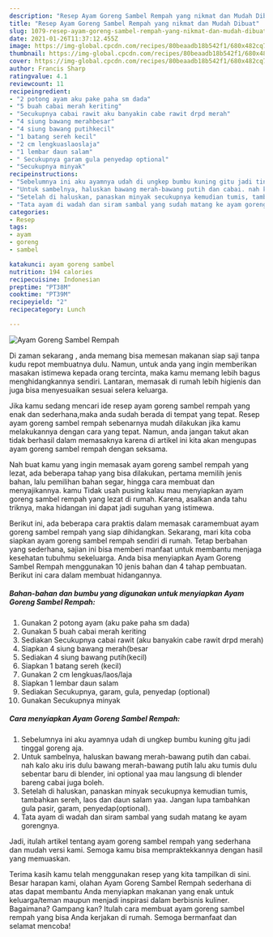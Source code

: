 ```yaml
---
description: "Resep Ayam Goreng Sambel Rempah yang nikmat dan Mudah Dibuat"
title: "Resep Ayam Goreng Sambel Rempah yang nikmat dan Mudah Dibuat"
slug: 1079-resep-ayam-goreng-sambel-rempah-yang-nikmat-dan-mudah-dibuat
date: 2021-01-26T11:37:12.455Z
image: https://img-global.cpcdn.com/recipes/80beaadb18b542f1/680x482cq70/ayam-goreng-sambel-rempah-foto-resep-utama.jpg
thumbnail: https://img-global.cpcdn.com/recipes/80beaadb18b542f1/680x482cq70/ayam-goreng-sambel-rempah-foto-resep-utama.jpg
cover: https://img-global.cpcdn.com/recipes/80beaadb18b542f1/680x482cq70/ayam-goreng-sambel-rempah-foto-resep-utama.jpg
author: Francis Sharp
ratingvalue: 4.1
reviewcount: 11
recipeingredient:
- "2 potong ayam aku pake paha sm dada"
- "5 buah cabai merah keriting"
- "Secukupnya cabai rawit aku banyakin cabe rawit drpd merah"
- "4 siung bawang merahbesar"
- "4 siung bawang putihkecil"
- "1 batang sereh kecil"
- "2 cm lengkuaslaoslaja"
- "1 lembar daun salam"
- " Secukupnya garam gula penyedap optional"
- "Secukupnya minyak"
recipeinstructions:
- "Sebelumnya ini aku ayamnya udah di ungkep bumbu kuning gitu jadi tinggal goreng aja."
- "Untuk sambelnya, haluskan bawang merah-bawang putih dan cabai. nah kalo aku iris dulu bawang merah-bawang putih lalu aku tumis dulu sebentar baru di blender, ini optional yaa mau langsung di blender bareng cabai juga boleh."
- "Setelah di haluskan, panaskan minyak secukupnya kemudian tumis, tambahkan sereh, laos dan daun salam yaa. Jangan lupa tambahkan gula pasir, garam, penyedap(optional)."
- "Tata ayam di wadah dan siram sambal yang sudah matang ke ayam gorengnya."
categories:
- Resep
tags:
- ayam
- goreng
- sambel

katakunci: ayam goreng sambel 
nutrition: 194 calories
recipecuisine: Indonesian
preptime: "PT38M"
cooktime: "PT39M"
recipeyield: "2"
recipecategory: Lunch

---
```



![Ayam Goreng Sambel Rempah](https://img-global.cpcdn.com/recipes/80beaadb18b542f1/680x482cq70/ayam-goreng-sambel-rempah-foto-resep-utama.jpg)

Di zaman  sekarang , anda memang bisa memesan makanan siap saji tanpa kudu repot membuatnya dulu. Namun, untuk anda yang ingin memberikan masakan istimewa kepada orang tercinta, maka kamu memang lebih bagus menghidangkannya sendiri. Lantaran, memasak di rumah lebih higienis dan juga bisa menyesuaikan sesuai selera keluarga.

Jika kamu sedang mencari ide resep ayam goreng sambel rempah yang enak dan sederhana,maka anda sudah berada di tempat yang tepat. Resep ayam goreng sambel rempah  sebenarnya mudah dilakukan jika kamu melakukannya dengan cara yang tepat. Namun, anda jangan takut akan tidak berhasil dalam memasaknya 
karena di artikel ini kita akan mengupas ayam goreng sambel rempah dengan seksama.  



Nah buat kamu yang ingin memasak ayam goreng sambel rempah yang lezat, ada beberapa tahap yang bisa dilakukan, pertama memilih jenis bahan, lalu pemilihan bahan segar, hingga cara membuat dan menyajikannya. kamu Tidak usah pusing kalau mau menyiapkan ayam goreng sambel rempah yang lezat di rumah. Karena, asalkan anda  tahu triknya, maka hidangan ini dapat jadi suguhan yang istimewa.

Berikut ini, ada beberapa cara praktis  dalam memasak caramembuat ayam goreng sambel rempah yang siap dihidangkan. Sekarang, mari kita coba siapkan ayam goreng sambel rempah sendiri di rumah. Tetap berbahan yang sederhana, sajian ini bisa memberi manfaat untuk membantu menjaga kesehatan tubuhmu sekeluarga. Anda bisa menyiapkan Ayam Goreng Sambel Rempah menggunakan 10 jenis bahan dan 4 tahap pembuatan. Berikut ini cara dalam membuat hidangannya.

<!--inarticleads1-->

##### Bahan-bahan dan bumbu yang digunakan untuk menyiapkan Ayam Goreng Sambel Rempah:

1. Gunakan 2 potong ayam (aku pake paha sm dada)
1. Gunakan 5 buah cabai merah keriting
1. Sediakan Secukupnya cabai rawit (aku banyakin cabe rawit drpd merah)
1. Siapkan 4 siung bawang merah(besar
1. Sediakan 4 siung bawang putih(kecil)
1. Siapkan 1 batang sereh (kecil)
1. Gunakan 2 cm lengkuas/laos/laja
1. Siapkan 1 lembar daun salam
1. Sediakan  Secukupnya, garam, gula, penyedap (optional)
1. Gunakan Secukupnya minyak




<!--inarticleads2-->

##### Cara menyiapkan Ayam Goreng Sambel Rempah:

1. Sebelumnya ini aku ayamnya udah di ungkep bumbu kuning gitu jadi tinggal goreng aja.
1. Untuk sambelnya, haluskan bawang merah-bawang putih dan cabai. nah kalo aku iris dulu bawang merah-bawang putih lalu aku tumis dulu sebentar baru di blender, ini optional yaa mau langsung di blender bareng cabai juga boleh.
1. Setelah di haluskan, panaskan minyak secukupnya kemudian tumis, tambahkan sereh, laos dan daun salam yaa. Jangan lupa tambahkan gula pasir, garam, penyedap(optional).
1. Tata ayam di wadah dan siram sambal yang sudah matang ke ayam gorengnya.




Jadi, itulah artikel tentang  ayam goreng sambel rempah  yang sederhana dan mudah versi kami. Semoga kamu bisa mempraktekkannya dengan hasil yang memuaskan. 

Terima kasih kamu telah menggunakan resep yang kita tampilkan di sini. Besar harapan kami, olahan  Ayam Goreng Sambel Rempah sederhana di atas dapat membantu Anda menyiapkan makanan yang enak untuk keluarga/teman maupun menjadi inspirasi dalam berbisnis kuliner. Bagaimana? Gampang kan? Itulah cara membuat ayam goreng sambel rempah yang bisa Anda kerjakan di rumah. Semoga bermanfaat dan selamat mencoba!


